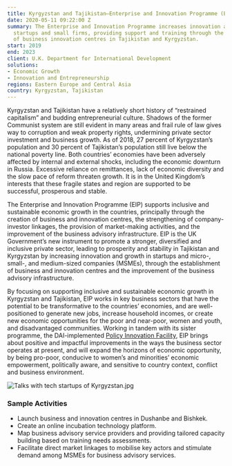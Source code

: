 ```yaml
---
title: Kyrgyzstan and Tajikistan—Enterprise and Innovation Programme (EIP)
date: 2020-05-11 09:22:00 Z
summary: The Enterprise and Innovation Programme increases innovation and growth in
  startups and small firms, providing support and training through the establishment
  of business innovation centres in Tajikistan and Kyrgyzstan.
start: 2019
end: 2023
client: U.K. Department for International Development
solutions:
- Economic Growth
- Innovation and Entrepreneurship
regions: Eastern Europe and Central Asia
country: Kyrgyzstan, Tajikistan
---
```


Kyrgyzstan and Tajikistan have a relatively short history of “restrained capitalism” and budding entrepreneurial culture. Shadows of the former Communist system are still evident in many areas and frail rule of law gives way to corruption and weak property rights, undermining private sector investment and business growth. As of 2018, 27 percent of Kyrgyzstan’s population and 30 percent of Tajikistan’s population still live below the national poverty line. Both countries’ economies have been adversely affected by internal and external shocks, including the economic downturn in Russia. Excessive reliance on remittances, lack of economic diversity and the slow pace of reform threaten growth. It is in the United Kingdom’s interests that these fragile states and region are supported to be successful, prosperous and stable.

The Enterprise and Innovation Programme (EIP) supports inclusive and sustainable economic growth in the countries, principally through the creation of business and innovation centres, the strengthening of company-investor linkages, the provision of market-making activities, and the improvement of the business advisory infrastructure. EIP is the UK Government’s new instrument to promote a stronger, diversified and inclusive private sector, leading to prosperity and stability in Tajikistan and Kyrgyzstan by increasing innovation and growth in startups and micro-, small-, and medium-sized companies (MSMEs), through the establishment of business and innovation centres and the improvement of the business advisory infrastructure.

By focusing on supporting inclusive and sustainable economic growth in Kyrgyzstan and Tajikistan, EIP works in key business sectors that have the potential to be transformative to the countries’ economies, and are well-positioned to generate new jobs, increase household incomes, or create new economic opportunities for the poor and near-poor, women and youth, and disadvantaged communities. Working in tandem with its sister programme, the DAI-implemented [Policy Innovation Facility](https://www.dai.com/our-work/projects/kyrgyzstan-and-tajikistan-policy-innovation-facility-the-facility), EIP brings about positive and impactful improvements in the ways the business sector operates at present, and will expand the horizons of economic opportunity, by being pro-poor, conducive to women’s and minorities’ economic empowerment, politically aware, and sensitive to country context, conflict and business environment.

![Talks with tech startups of Kyrgyzstan.jpg](/uploads/Talks%20with%20tech%20startups%20of%20Kyrgyzstan.jpg)

### Sample Activities

* Launch business and innovation centres in Dushanbe and Bishkek.
* Create an online incubation technology platform.
* Map business advisory service providers and providing tailored capacity building based on training needs assessments.
* Facilitate direct market linkages to mobilise key actors and stimulate demand among MSMEs for business advisory services.